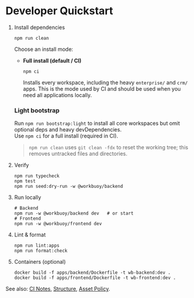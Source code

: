 Developer Quickstart
====================

1. Install dependencies
   ```
   npm run clean
   ```
   Choose an install mode:

   - **Full install (default / CI)**
     ```
     npm ci
     ```
     Installs every workspace, including the heavy `enterprise/` and `crm/` apps. This is the mode used by CI and should be used when you need all applications locally.

   ### Light bootstrap
   Run `npm run bootstrap:light` to install all core workspaces but omit optional deps and heavy devDependencies.  
   Use `npm ci` for a full install (required in CI).

   > `npm run clean` uses `git clean -fdx` to reset the working tree; this removes untracked files and directories.

2. Verify
   ```
   npm run typecheck
   npm test
   npm run seed:dry-run -w @workbuoy/backend
   ```

3. Run locally
   ```
   # Backend
   npm run -w @workbuoy/backend dev   # or start
   # Frontend
   npm run -w @workbuoy/frontend dev
   ```

4. Lint & format
   ```
   npm run lint:apps
   npm run format:check
   ```

5. Containers (optional)
   ```
   docker build -f apps/backend/Dockerfile -t wb-backend:dev .
   docker build -f apps/frontend/Dockerfile -t wb-frontend:dev .
   ```

See also: [CI Notes](CI_NOTES.md), [Structure](STRUCTURE.md), [Asset Policy](ASSET_POLICY.md).
